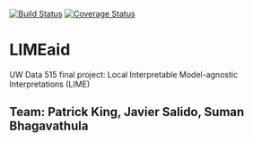 [![Build Status](https://travis-ci.org/PKing70/Data515-LIME.svg?branch=master)](https://travis-ci.org/PKing70/Data515-LIME)
[![Coverage Status](https://coveralls.io/repos/github/PKing70/Data515-LIME/badge.svg?branch=master)](https://coveralls.io/github/PKing70/Data515-LIME?branch=master)

# LIMEaid
UW Data 515 final project: Local Interpretable Model-agnostic Interpretations (LIME)

## Team: Patrick King, Javier Salido, Suman Bhagavathula
